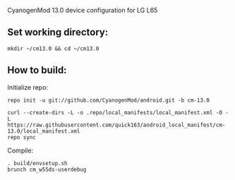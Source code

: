 CyanogenMod 13.0 device configuration for LG L65

Set working directory:
-------------

    mkdir ~/cm13.0 && cd ~/cm13.0

How to build:
-------------

Initialize repo:

    repo init -u git://github.com/CyanogenMod/android.git -b cm-13.0

    curl --create-dirs -L -o .repo/local_manifests/local_manifest.xml -O -L https://raw.githubusercontent.com/quick163/android_local_manifest/cm-13.0/local_manifest.xml
    repo sync

Compile:

    . build/envsetup.sh
    brunch cm_w55ds-userdebug
